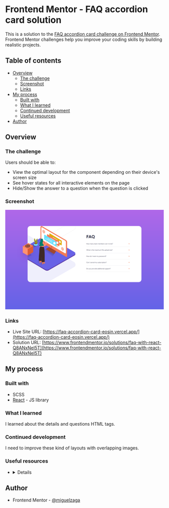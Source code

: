 # Frontend Mentor - FAQ accordion card solution

This is a solution to the [FAQ accordion card challenge on Frontend Mentor](https://www.frontendmentor.io/challenges/faq-accordion-card-XlyjD0Oam). Frontend Mentor challenges help you improve your coding skills by building realistic projects. 

## Table of contents

- [Overview](#overview)
  - [The challenge](#the-challenge)
  - [Screenshot](#screenshot)
  - [Links](#links)
- [My process](#my-process)
  - [Built with](#built-with)
  - [What I learned](#what-i-learned)
  - [Continued development](#continued-development)
  - [Useful resources](#useful-resources)
- [Author](#author)


## Overview

### The challenge

Users should be able to:

- View the optimal layout for the component depending on their device's screen size
- See hover states for all interactive elements on the page
- Hide/Show the answer to a question when the question is clicked

### Screenshot

![](./screenshot.png)


### Links

- Live Site URL: [https://faq-accordion-card-eosin.vercel.app/](https://faq-accordion-card-eosin.vercel.app/)
- Solution URL: [https://www.frontendmentor.io/solutions/faq-with-react-Q8ANxNeI5T](https://www.frontendmentor.io/solutions/faq-with-react-Q8ANxNeI5T)

## My process

### Built with

- SCSS
- [React](https://reactjs.org/) - JS library

### What I learned

I learned about the details and questions HTML tags.

### Continued development

I need to improve these kind of layouts with overlapping images.

### Useful resources

- [<details>: The Details disclosure element](https://developer.mozilla.org/en-US/docs/Web/HTML/Element/details) - This helped me to do the list of questions.


## Author

- Frontend Mentor - [@miguelzaga](https://www.frontendmentor.io/profile/miguelzaga)
